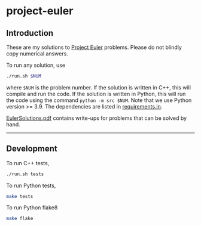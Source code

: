 # project-euler

## Introduction

These are my solutions to [Project Euler](https://projecteuler.net/) problems.
Please do not blindly copy numerical answers.

To run any solution, use

```bash
./run.sh $NUM
```

where `$NUM` is the problem number.
If the solution is written in C++, this will compile and run the code.
If the solution is written in Python, this will run the code using the command `python -m src $NUM`.
Note that we use Python version >= 3.9.
The dependencies are listed in [requirements.in](requirements.in).

[EulerSolutions.pdf](docs/EulerSolutions.pdf) contains write-ups for problems that can be solved by hand.

---

## Development

To run C++ tests,
```bash
./run.sh tests
```

To run Python tests,
```bash
make tests
```

To run Python flake8
```bash
make flake
```
